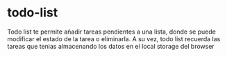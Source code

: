 # todo-list

Todo list te permite añadir tareas pendientes a una lista, donde
se puede modificar el estado de la tarea o eliminarla. A su vez, todo list
recuerda las tareas que tenias almacenando los datos en el local storage del
browser
